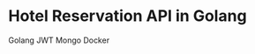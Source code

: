 # Hotel Reservation API in Golang

Golang
JWT
Mongo
Docker


<!-- git remote add origin git@github.com:i101dev/hotel-reservation-api.git -->